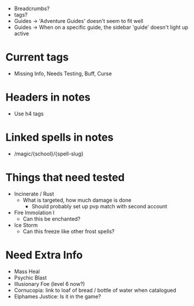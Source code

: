 - Breadcrumbs?
- tags?
- Guides -> 'Adventure Guides' doesn't seem to fit well
- Guides -> When on a specific guide, the sidebar 'guide' doesn't light up active

# Current tags

- Missing Info, Needs Testing, Buff, Curse

# Headers in notes

- Use h4 tags

# Linked spells in notes

- /magic/{school}/{spell-slug}

# Things that need tested

- Incinerate / Rust
  - What is targeted, how much damage is done
    - Should probably set up pvp match with second account
- Fire Immolation I
  - Can this be enchanted?
- Ice Storm
  - Can this freeze like other frost spells?

# Need Extra Info

- Mass Heal
- Psychic Blast
- Illusionary Foe (level 6 now?)
- Cornucopia: link to loaf of bread / bottle of water when catalogued
- Elphames Justice: Is it in the game?
